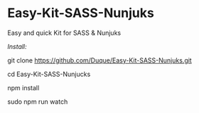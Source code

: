 # Easy-Kit-SASS-Nunjuks
Easy and quick Kit for SASS &amp; Nunjuks

*Install:*

git clone https://github.com/Duque/Easy-Kit-SASS-Nunjuks.git

cd Easy-Kit-SASS-Nunjucks

npm install

sudo npm run watch

